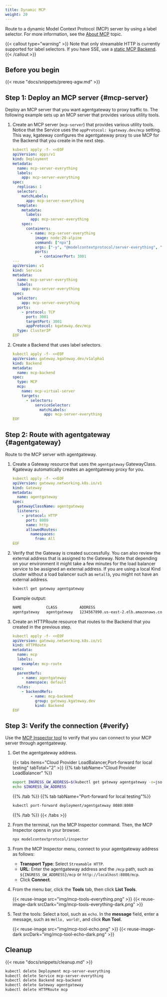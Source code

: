 ```yaml
---
title: Dynamic MCP
weight: 20
---
```


Route to a dynamic Model Context Protocol (MCP) server by using a label selector. For more information, see the [About MCP](../#about) topic.

{{< callout type="warning" >}}
Note that only streamable HTTP is currently supported for label selectors. If you have SSE, use a [static MCP Backend](../static-mcp/).
{{< /callout >}}

## Before you begin

{{< reuse "docs/snippets/prereq-agw.md" >}}

## Step 1: Deploy an MCP server {#mcp-server}

Deploy an MCP server that you want agentgateway to proxy traffic to. The following example sets up an MCP server that provides various utility tools.

1. Create an MCP server (`mcp-server`) that provides various utility tools. Notice that the Service uses the `appProtocol: kgateway.dev/mcp` setting. This way, kgateway configures the agentgateway proxy to use MCP for the Backend that you create in the next step.

   ```yaml
   kubectl apply -f- <<EOF
   apiVersion: apps/v1
   kind: Deployment
   metadata:
     name: mcp-server-everything
     labels:
       app: mcp-server-everything
   spec:
     replicas: 1
     selector:
       matchLabels:
         app: mcp-server-everything
     template:
       metadata:
         labels:
           app: mcp-server-everything
       spec:
         containers:
           - name: mcp-server-everything
             image: node:20-alpine
             command: ["npx"]
             args: ["-y", "@modelcontextprotocol/server-everything", "streamableHttp"]
             ports:
               - containerPort: 3001
   ---
   apiVersion: v1
   kind: Service
   metadata:
     name: mcp-server-everything
     labels:
       app: mcp-server-everything
   spec:
     selector:
       app: mcp-server-everything
     ports:
       - protocol: TCP
         port: 3001
         targetPort: 3001
         appProtocol: kgateway.dev/mcp
     type: ClusterIP
   EOF
   ```

2. Create a Backend that uses label selectors.

   ```yaml
   kubectl apply -f- <<EOF
   apiVersion: gateway.kgateway.dev/v1alpha1
   kind: Backend
   metadata:
     name: mcp-backend
   spec:
     type: MCP
     mcp:
       name: mcp-virtual-server
       targets:
         - selectors:
             serviceSelector:
               matchLabels:
                 app: mcp-server-everything
   EOF
   ```

## Step 2: Route with agentgateway {#agentgateway}

Route to the MCP server with agentgateway.

1. Create a Gateway resource that uses the `agentgateway` GatewayClass. Kgateway automatically creates an agentgateway proxy for you.

   ```yaml
   kubectl apply -f- <<EOF
   apiVersion: gateway.networking.k8s.io/v1
   kind: Gateway
   metadata:
     name: agentgateway
   spec:
     gatewayClassName: agentgateway
     listeners:
       - protocol: HTTP
         port: 8080
         name: http
         allowedRoutes:
           namespaces:
             from: All
   EOF
   ```

2. Verify that the Gateway is created successfully. You can also review the external address that is assigned to the Gateway. Note that depending on your environment it might take a few minutes for the load balancer service to be assigned an external address. If you are using a local Kind cluster without a load balancer such as `metallb`, you might not have an external address.

   ```sh
   kubectl get gateway agentgateway
   ```

   Example output: 
   
   ```txt
   NAME           CLASS          ADDRESS                                  PROGRAMMED   AGE
   agentgateway   agentgateway   1234567890.us-east-2.elb.amazonaws.com   True         93s
   ```

3. Create an HTTPRoute resource that routes to the Backend that you created in the previous step.

   ```yaml
   kubectl apply -f- <<EOF
   apiVersion: gateway.networking.k8s.io/v1
   kind: HTTPRoute
   metadata:
     name: mcp
     labels:
       example: mcp-route
   spec:
     parentRefs:
       - name: agentgateway
         namespace: default
     rules:
       - backendRefs:
           - name: mcp-backend
             group: gateway.kgateway.dev
             kind: Backend
   EOF
   ```

## Step 3: Verify the connection {#verify}

Use the [MCP Inspector tool](https://modelcontextprotocol.io/legacy/tools/inspector) to verify that you can connect to your MCP server through agentgateway.

1. Get the agentgateway address.
   
   {{< tabs items="Cloud Provider LoadBalancer,Port-forward for local testing" tabTotal="2" >}}
   {{% tab tabName="Cloud Provider LoadBalancer" %}}
   ```sh
   export INGRESS_GW_ADDRESS=$(kubectl get gateway agentgateway -o=jsonpath="{.status.addresses[0].value}")
   echo $INGRESS_GW_ADDRESS
   ```
   {{% /tab %}}
   {{% tab tabName="Port-forward for local testing"%}}
   ```sh
   kubectl port-forward deployment/agentgateway 8080:8080
   ```
   {{% /tab %}}
   {{< /tabs >}}

2. From the terminal, run the MCP Inspector command. Then, the MCP Inspector opens in your browser.
   
   ```sh
   npx modelcontextprotocol/inspector
   ```
   
3. From the MCP Inspector menu, connect to your agentgateway address as follows:
   * **Transport Type**: Select `Streamable HTTP`.
   * **URL**: Enter the agentgateway address and the `/mcp` path, such as `${INGRESS_GW_ADDRESS}/mcp` or `http://localhost:8080/mcp`.
   * Click **Connect**.

4. From the menu bar, click the **Tools** tab, then click **List Tools**.

   {{< reuse-image src="img/mcp-tools-everything.png" >}}
   {{< reuse-image-dark srcDark="img/mcp-tools-everything-dark.png" >}}

5. Test the tools: Select a tool, such as `echo`. In the **message** field, enter a message, such as `Hello, world!`, and click **Run Tool**.

   {{< reuse-image src="img/mcp-tool-echo.png" >}}
   {{< reuse-image-dark srcDark="img/mcp-tool-echo-dark.png" >}}

## Cleanup

{{< reuse "docs/snippets/cleanup.md" >}}

```sh
kubectl delete Deployment mcp-server-everything
kubectl delete Service mcp-server-everything
kubectl delete Backend mcp-backend
kubectl delete Gateway agentgateway
kubectl delete HTTPRoute mcp
```